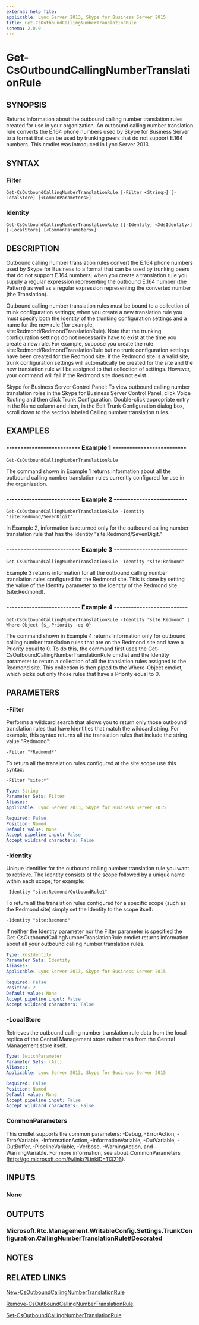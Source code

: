 ```yaml
---
external help file: 
applicable: Lync Server 2013, Skype for Business Server 2015
title: Get-CsOutboundCallingNumberTranslationRule
schema: 2.0.0
---
```


# Get-CsOutboundCallingNumberTranslationRule

## SYNOPSIS
Returns information about the outbound calling number translation rules created for use in your organization.
An outbound calling number translation rule converts the E.164 phone numbers used by Skype for Business Server to a format that can be used by trunking peers that do not support E.164 numbers.
This cmdlet was introduced in Lync Server 2013.


## SYNTAX

### Filter
```
Get-CsOutboundCallingNumberTranslationRule [-Filter <String>] [-LocalStore] [<CommonParameters>]
```

### Identity
```
Get-CsOutboundCallingNumberTranslationRule [[-Identity] <XdsIdentity>] [-LocalStore] [<CommonParameters>]
```

## DESCRIPTION
Outbound calling number translation rules convert the E.164 phone numbers used by Skype for Business to a format that can be used by trunking peers that do not support E.164 numbers; when you create a translation rule you supply a regular expression representing the outbound E.164 number (the Pattern) as well as a regular expression representing the converted number (the Translation).

Outbound calling number translation rules must be bound to a collection of trunk configuration settings; when you create a new translation rule you must specify both the Identity of the trunking configuration settings and a name for the new rule (for example, site:Redmond/RedmondTranslationRule).
Note that the trunking configuration settings do not necessarily have to exist at the time you create a new rule.
For example, suppose you create the rule site:Redmond/RedmondTranslationRule but no trunk configuration settings have been created for the Redmond site.
If the Redmond site is a valid site, trunk configuration settings will automatically be created for the site and the new translation rule will be assigned to that collection of settings.
However, your command will fail if the Redmond site does not exist.

Skype for Business Server Control Panel: To view outbound calling number translation roles in the Skype for Business Server Control Panel, click Voice Routing and then click Trunk Configuration.
Double-click appropriate entry in the Name column and then, in the Edit Trunk Configuration dialog box, scroll down to the section labeled Calling number translation rules.



## EXAMPLES

### -------------------------- Example 1 --------------------------
```
Get-CsOutboundCallingNumberTranslationRule
```

The command shown in Example 1 returns information about all the outbound calling number translation rules currently configured for use in the organization.

### -------------------------- Example 2 --------------------------
```
Get-CsOutboundCallingNumberTranslationRule -Identity "site:Redmond/SevenDigit"
```

In Example 2, information is returned only for the outbound calling number translation rule that has the Identity "site:Redmond/SevenDigit."

### -------------------------- Example 3 --------------------------
```
Get-CsOutboundCallingNumberTranslationRule -Identity "site:Redmond"
```

Example 3 returns information for all the outbound calling number translation rules configured for the Redmond site.
This is done by setting the value of the Identity parameter to the Identity of the Redmond site (site:Redmond).

### -------------------------- Example 4 --------------------------
```
Get-CsOutboundCallingNumberTranslationRule -Identity "site:Redmond" | Where-Object {$_.Priority -eq 0}
```

The command shown in Example 4 returns information only for outbound calling number translation rules that are on the Redmond site and have a Priority equal to 0.
To do this, the command first uses the Get-CsOutboundCallingNumberTranslationRule cmdlet and the Identity parameter to return a collection of all the translation rules assigned to the Redmond site.
This collection is then piped to the Where-Object cmdlet, which picks out only those rules that have a Priority equal to 0.


## PARAMETERS

### -Filter
Performs a wildcard search that allows you to return only those outbound translation rules that have Identities that match the wildcard string.
For example, this syntax returns all the translation rules that include the string value "Redmond":

`-Filter "*Redmond*"`

To return all the translation rules configured at the site scope use this syntax:

`-Filter "site:*"`

```yaml
Type: String
Parameter Sets: Filter
Aliases: 
Applicable: Lync Server 2013, Skype for Business Server 2015

Required: False
Position: Named
Default value: None
Accept pipeline input: False
Accept wildcard characters: False
```

### -Identity
Unique identifier for the outbound calling number translation rule you want to retrieve.
The Identity consists of the scope followed by a unique name within each scope; for example:

`-Identity "site:Redmond/OutboundRule1"`

To return all the translation rules configured for a specific scope (such as the Redmond site) simply set the Identity to the scope itself:

`-Identity "site:Redmond"`

If neither the Identity parameter nor the Filter parameter is specified the Get-CsOutboundCallingNumberTranslationRule cmdlet returns information about all your outbound calling number translation rules.

```yaml
Type: XdsIdentity
Parameter Sets: Identity
Aliases: 
Applicable: Lync Server 2013, Skype for Business Server 2015

Required: False
Position: 2
Default value: None
Accept pipeline input: False
Accept wildcard characters: False
```

### -LocalStore
Retrieves the outbound calling number translation rule data from the local replica of the Central Management store rather than from the Central Management store itself.

```yaml
Type: SwitchParameter
Parameter Sets: (All)
Aliases: 
Applicable: Lync Server 2013, Skype for Business Server 2015

Required: False
Position: Named
Default value: None
Accept pipeline input: False
Accept wildcard characters: False
```

### CommonParameters
This cmdlet supports the common parameters: -Debug, -ErrorAction, -ErrorVariable, -InformationAction, -InformationVariable, -OutVariable, -OutBuffer, -PipelineVariable, -Verbose, -WarningAction, and -WarningVariable. For more information, see about_CommonParameters (http://go.microsoft.com/fwlink/?LinkID=113216).


## INPUTS

### None


## OUTPUTS

### Microsoft.Rtc.Management.WritableConfig.Settings.TrunkConfiguration.CallingNumberTranslationRule#Decorated


## NOTES


## RELATED LINKS

[New-CsOutboundCallingNumberTranslationRule](New-CsOutboundCallingNumberTranslationRule.md)

[Remove-CsOutboundCallingNumberTranslationRule](Remove-CsOutboundCallingNumberTranslationRule.md)

[Set-CsOutboundCallingNumberTranslationRule](Set-CsOutboundCallingNumberTranslationRule.md)
